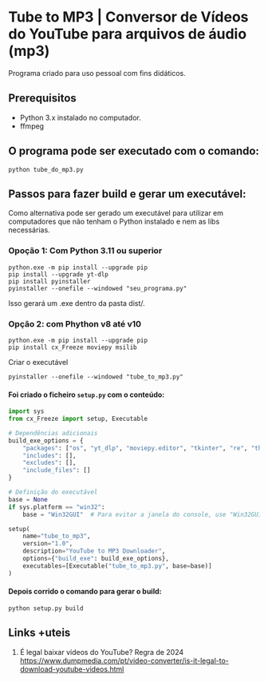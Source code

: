 # Tube to MP3 | Conversor de Vídeos do YouTube para arquivos de áudio (mp3)

Programa criado para uso pessoal com fins didáticos. 

## Prerequisitos

- Python 3.x instalado no computador.
- ffmpeg

## O programa pode ser executado com o comando:
```
python tube_do_mp3.py
```

## Passos para fazer build e gerar um executável:
Como alternativa pode ser gerado um executável para utilizar em computadores que não tenham o Python instalado e nem as libs necessárias.

### Opoção 1: Com Python 3.11 ou superior

```
python.exe -m pip install --upgrade pip
pip install --upgrade yt-dlp
pip install pyinstaller
pyinstaller --onefile --windowed "seu_programa.py"
```

Isso gerará um .exe dentro da pasta dist/.

### Opção 2: com Phython v8 até v10

```
python.exe -m pip install --upgrade pip
pip install cx_Freeze moviepy msilib
```

Criar o executável
```
pyinstaller --onefile --windowed "tube_to_mp3.py"
```

#### Foi criado o ficheiro `setup.py` com o conteúdo:
```py
import sys
from cx_Freeze import setup, Executable

# Dependências adicionais
build_exe_options = {
    "packages": ["os", "yt_dlp", "moviepy.editor", "tkinter", "re", "threading"],
    "includes": [],
    "excludes": [],
    "include_files": []
}

# Definição do executável
base = None
if sys.platform == "win32":
    base = "Win32GUI"  # Para evitar a janela do console, use "Win32GUI"

setup(
    name="tube_to_mp3",
    version="1.0",
    description="YouTube to MP3 Downloader",
    options={"build_exe": build_exe_options},
    executables=[Executable("tube_to_mp3.py", base=base)]
)
```

#### Depois corrido o comando para gerar o build:
```
python setup.py build

```

## Links +uteis

01. É legal baixar vídeos do YouTube? Regra de 2024  
    https://www.dumpmedia.com/pt/video-converter/is-it-legal-to-download-youtube-videos.html
